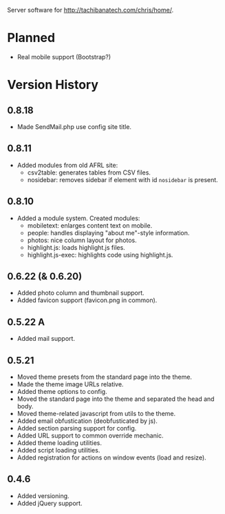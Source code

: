 Server software for <http://tachibanatech.com/chris/home/>.

# Planned

-   Real mobile support (Bootstrap?)

# Version History

## 0.8.18

-   Made SendMail.php use config site title.

## 0.8.11

-   Added modules from old AFRL site:
    -   csv2table: generates tables from CSV files.
    -   nosidebar: removes sidebar if element with id `nosidebar` is present.

## 0.8.10

-   Added a module system. Created modules:
    -   mobiletext: enlarges content text on mobile.
    -   people: handles displaying "about me"-style information.
    -   photos: nice column layout for photos.
    -   highlight.js: loads highlight.js files.
    -   highlight.js-exec: highlights code using highlight.js.

## 0.6.22 (& 0.6.20)

-   Added photo column and thumbnail support.
-   Added favicon support (favicon.png in common).

## 0.5.22 A

-   Added mail support.

## 0.5.21

-   Moved theme presets from the standard page into the theme.
-   Made the theme image URLs relative.
-   Added theme options to config.
-   Moved the standard page into the theme and separated the head and body.
-   Moved theme-related javascript from utils to the theme.
-   Added email obfustication (deobfusticated by js).
-   Added section parsing support for config.
-   Added URL support to common override mechanic.
-   Added theme loading utilities.
-   Added script loading utilities.
-   Added registration for actions on window events (load and resize).

## 0.4.6

-   Added versioning.
-   Added jQuery support.
